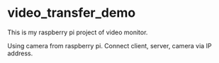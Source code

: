 # video_transfer_demo
This is my raspberry pi project of video monitor.

Using camera from raspberry pi.
Connect client, server, camera via IP address.


